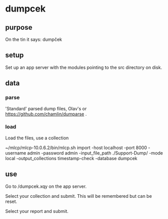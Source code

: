 # dumpcek

## purpose

On the tin it says:  dumpček

## setup

Set up an app server with the modules pointing to the src directory on disk.

## data

### parse

'Standard' parsed dump files, Olav's or https://github.com/chamlin/dumparse .  

### load

Load the files, use a collection

~/mlcp/mlcp-10.0.6.2/bin/mlcp.sh  import -host localhost -port 8000 -username admin -password admin -input_file_path ./Support-Dump/ -mode local -output_collections timestamp-check -database dumpcek

## use

Go to /dumpcek.xqy on the app server.

Select your collection and submit.  This will be remembered but can be reset.

Select your report and submit.
